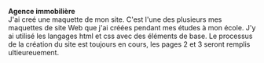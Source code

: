 <b>Agence immobilière</b>
<br>
J'ai creé une maquette de mon site.
C'est l'une des plusieurs mes maquettes de site Web que j'ai créées pendant mes études à mon école. J'y ai utilisé les langages html et css avec des éléments de base.
Le processus de la création du site est toujours en cours, les pages 2 et 3 seront remplis ultieureuement.
